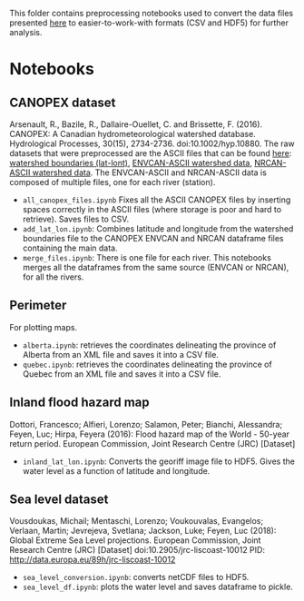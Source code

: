 This folder contains preprocessing notebooks used to convert the data files presented  [here](https://github.com/cc-ai/climate-code/blob/master/data.md) to easier-to-work-with formats (CSV and HDF5) for further analysis.

# Notebooks


## CANOPEX dataset 
Arsenault, R., Bazile, R., Dallaire-Ouellet, C. and Brissette, F. (2016). CANOPEX: A Canadian hydrometeorological watershed database. Hydrological Processes, 30(15), 2734-2736. doi:10.1002/hyp.10880.
The raw datasets that were preprocessed are the ASCII files that can be found [here](http://canopex.etsmtl.net/): [watershed boundaries (lat-lont)](https://drive.google.com/open?id=0B60Gr-Pmo9yKRVBvVmRoQnJUeVE), [ENVCAN-ASCII watershed data](https://drive.google.com/open?id=0B60Gr-Pmo9yKbGdQQnBrYjE0Q2M), [NRCAN-ASCII watershed data](https://drive.google.com/open?id=0B60Gr-Pmo9yKeXkzUmN4c2JaR2s).
The ENVCAN-ASCII and NRCAN-ASCII data is composed of multiple files, one for each river (station).
* `all_canopex_files.ipynb` Fixes all the ASCII CANOPEX files by inserting spaces correctly in the ASCII files (where storage is poor and hard to retrieve). Saves files to CSV.
* `add_lat_lon.ipynb`: Combines latitude and longitude from the watershed boundaries file to the CANOPEX ENVCAN and NRCAN dataframe files containing the main data.
* `merge_files.ipynb`: There is one file for each river. This notebooks merges all the dataframes from the same source (ENVCAN or NRCAN), for all the rivers.

## Perimeter
For plotting maps.
* `alberta.ipynb`: retrieves the coordinates delineating the province of Alberta from an XML file and saves it into a CSV file.
* `quebec.ipynb`: retrieves the coordinates delineating the province of Quebec from an XML file and saves it into a CSV file.

## Inland flood hazard map
Dottori, Francesco; Alfieri, Lorenzo; Salamon, Peter; Bianchi, Alessandra; Feyen, Luc; Hirpa, Feyera (2016):  Flood hazard map of the World - 50-year return period. European Commission, Joint Research Centre (JRC) [Dataset] 
* `inland_lat_lon.ipynb`: Converts the georiff image file to HDF5. Gives the water level as a function of latitude and longitude.


## Sea level dataset
Vousdoukas, Michail; Mentaschi, Lorenzo; Voukouvalas, Evangelos; Verlaan, Martin; Jevrejeva, Svetlana; Jackson, Luke; Feyen, Luc (2018):  Global Extreme Sea Level projections. European Commission, Joint Research Centre (JRC) [Dataset] doi:10.2905/jrc-liscoast-10012 PID: http://data.europa.eu/89h/jrc-liscoast-10012
* `sea_level_conversion.ipynb`: converts netCDF files to HDF5.
* `sea_level_df.ipynb`: plots the water level and saves dataframe to pickle.
